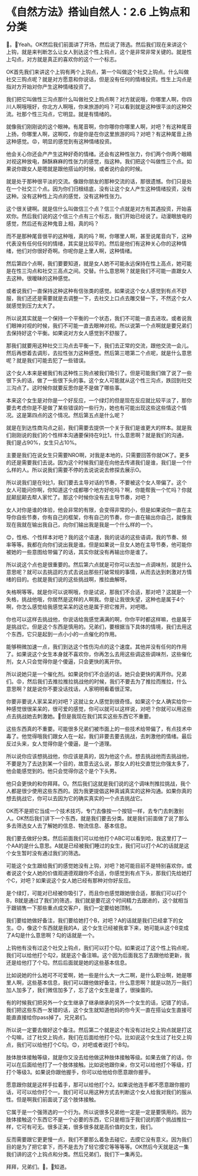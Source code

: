 # 《自然方法》搭讪自然人：2.6 上钩点和分类

🎼。🎼Yeah。OK然后我们前面讲了开场，然后说了筛选。然后我们现在来讲这个上钩，就是来判断怎么让女人到达这个性上钩点，这个是非常非常关键的。就是性上勾点，对方就是真正的喜欢你的这个一个标志。

OK首先我们来讲这个上钩有两个上钩点，第一个叫做这个社交上钩点。什么叫做社交三购点呢？就是对方愿意和你说话，但是没有任何的情绪投资。性生上沟点是指对方开始对你产生这种情绪投资了。

我们把它叫做性三沟点那什么叫做社交上购点啊？对方就说哦，你哪里人啊，你四川人啊哦哦好，你北方人啊哦，你来旅游的吗？可以看到就是这种很平淡的这种交流。社那个性三沟点，它明显。就是有情绪的。

就像我们刚刚说的这个眼神。有尾音啊，你你哪你你哪里人啊，对吧？有这种尾音上扬，你哪里人啊，这啊哎，你是你是在你这里旅游的吗？对吧？有这种尾音上扬这种感觉。😡，明显的感觉到有这种情绪投资。

他会关心你还会产产生这种好奇的情绪。还会有这种性张力，你们两个你两个眼睛对视这种放电，酥酥麻麻的性张力的感觉，指这种。我们把这个叫做性三个点。如果说你跟女人是嗯就是跟他搭讪的时候，或者说约会的时候。

就是处于那种很平淡的交流。像跟你朋友的那种交流的话，那很遗憾。你们只是处在一个社交三个点。因为你们归根结底，没有让这个女人产生这种情绪投资，没有这种。没有这种性上沟点的感觉，没有这种性张力。

这个很关键啊。就是信什么叫做信三个点？信三个点就是对方有其遇投资，开始喜欢你。然后我们说的这个信三个点有三个标志，我们开始已经说了。动漫眼放电的感觉，然后还有这种鬼音上相，真的吗？

而不是那种尾音很平的这种哦，真的吗？啊，你哪里人啊，甚至说尾音向下，这种代表没有任何任何的情绪，其实是比较平的。然后是他们有这种关心你的这种情绪，他们对你很好奇啊。你呢你是上里人啊，这种情绪。

然后第四个点啊，我们要要知道，就是女人她不可能永远保持在性上高点，她可能是在性三沟点和社交三高点之间。交替。什么意思啊？就是我们不可能一直跟女人去这种。很暧昧的这种感觉。

或者说我们一直保持这种这种有信张类的感觉。如果说这个女人感觉到有点不舒服，我们还还是需要就是去调整一下，去社交上口点去雕交替一下，不然这个女人就感觉到压力太大了。

所以说其实就是一个保持一个平衡的一个状态，我们不可能一直去进攻。或者说我们眼神对视的时候，我们不可能一直去眼神对视。所以说第一个点啊就是要兄弟们去保持好这个平衡。如果说对方女人感觉到不舒服了。

那我们就要用这种社交三沟点去平衡一下，我们去正常的交流，跟他交流一会儿。然后再想着去调形，去拉性张力这种感觉。然后第三嗯第二个点呢，就是什么意思呢？就是我们可能去犯了一些错误。

这个女人本来是被我们有这种性三狗点被我们吸引了。但是可能我们做了说了一些很下头的话，做了一些很下头的事。这个女人可能就从这个性三沟点，跌回到社交三沟点了。这时候你就要反思你是不是做了哪些事。

本来这个女生是对你是一个好反应，一个绿灯的但是现在反应就比较平淡了，那你要去考虑你是不是做了某些错误的一些行为，她也有可能出现这些这些情这个情况。这是第四点的这个情况。然后第五点是什么呢？

就是在到达性商沟点之前，我们需要去提供一个关于我们是谁更大的样本。就是我们刚刚说的我们的个性样本沟通要保持在9比1，什么意思啊？就是我们的沟通，我们是占90%，女生只占10%。

主要是我们在说女生只需要NRO啊，对我是本地的，只需要回答你就OK了。更多的还是需要我们去说。因为这个时候我们是在向他去传递我们是谁，我们是一个什么样的人。所以说我们需要不停的去说说说去修探去展示O。

所以说我们是在9比1，我们要去主导对话的节奏，不要被这个女人带偏了。这个女人可能问你啊，你知道这个成都哪个地方好吃吗？啊，你能帮我一个忙吗？你就屁颠屁颠去帮人家忙了。那这个时候你没有去主导节奏，对吧？

女人对你是谁的体验，他会非常的有限，会变得非常的小，但是如果说你一直在主导你自些节奏，你有自己的框架，你有自己的节奏，你一直在输出你自己，就像我现在我就在输出我自己，向你们输出我是我是一个什么样的一个。

😊，性格、个性样本对吧？我的这个语速，我的说话的这些语调，我的节奏、频率等等。我都在向你们说出我是谁。但是如果说一旦女人她在主导节奏，他可能你被她的一些意图给带偏了的话，其实你就没有再输出你是谁了。

所以说这个点也是很重要的。然后第六点就是可你可以去加一点调味剂，就是什么意思呢？就可以去挑逗的方式去说出那些打破常规的事情，从而去达到刺激对方情绪的目的。也就是我们说的这些挑战啊，推拉曲解呀。

失格啊等等。就是你可以说啊哦，你是试说，那我们不合适，那对吧？这就是一个失格，挑战他哦，你居然是这样的人啊我。你是让我很失望，这种也是属于4个啊，你怎么感觉给我感觉呆呆的这也是属于把它推开。对吧嗯。

你也可以这样去挑战他，你说话给我感觉满满的啊，你你平时都这样嘛，也是属于是挑战它。但是这个东西是慎用的。兄弟们，要根据当下具体的情境，我们去用这个东西，它只是起到一点小小的一点催化的作用。

能够稍微加速一点，我们到达这个性伤沟点的这个速度。其他并没有任何的作用了。如果说这个女生本身就不喜欢你，你再怎么去用这些调这些调味剂，这些催化剂，女人只会觉得你是个傻逼，只会更快的离开你。

所以说她只是一个催化剂。如果说你们不合适的话，她只会更快的离开你。兄弟们。😡，然后我们去推拉推拉挑战他的时候，我们不要去为了推拉而推拉，什么意思啊？就是说你不要没话找话，人家明明看着很正常。

你要非要说人家呆呆的对吧？这就让女人感觉到很奇怪。如果这个女人确实给你一种感觉很很呆呆的，很可爱的感觉，你可以就可以这样说，对吧？你就可以用这些点去挑战她去刺激她。🎼但是我现在我们其实这些东西它不重要。

这些东西真的不重要。可能很多兄弟们被市面上的一些技术给带偏了，有点技术中毒了。他觉得哦我们跟女人在一起，我们非要去要去挑战，去刺激他的情绪。最后反过头来，女人觉得你是个傻逼，是一个道理。

所以说你应该想挑战他，你应该是真的，因为他这个点。想去挑战他而去挑战他，不要是为了去达到某一个目的，故意去这么说，那女人的社交直觉比你强太多了，他会能感觉到的。他只会觉得你这个是个下头男。

他只会更快的和你拜拜。O。然后我们这就是我们说的这个调味剂推拉挑战，我个人都是很少使用这些东西的。因为我更提倡这种真诚真实的这种沟通。如果你真的想去挑战它，你可以去因为它的确实真实的一个点去挑战它。

OK而不是把它当成一个技术技巧，专门去像按一个按钮一样，去专门去刺激别人。OK然后我们讲下一个东西，就是我们要去分类。就是我们前面做了说了那么多去筛选女人去了解她的信息、物流信息、基本信息。

我们要去做好分类。然后前面我们可以给他打个ABC可以看到哈，我这里打了一个AA的是什么意思。A就是已经被我们睡过的女生，我们可以打个AC的话就是这个女生暂时没有通过我们的筛选。

可能这个女生跟给我们的感觉她没有上钩，对吧？她可能目前不是特别喜欢你，或者说这个女人她的价值观道德观跟你不合适，你感觉到有点下头，那我们先给她打个C，对吧？如果说这个女人她已经有那种对你好反应。

是个绿灯，可能对已经被你吸引了，而且你也感觉跟她很合适，那我们可以打个B，B就是通过了我们的筛选，我们就是要花这个时间精力去跟进的，这个就相当于跟销售一下那些重点成交客户，我们一定要给她顶制。

我们要给她做好备注，我们要给她打个B，对吧？A的话就是我们已经拿下的女生。😊，像这个东西就是我的A，这个女生已经被我拿下来，她可能从这个B变成了A勾是什么意思啊？勾的话就是一个。

上钩他有没有过这个社交上钩点，我们可以打个勾。如果说过了这个性上钩点呢，我们可以给他打个勾2，就是这个备注嘛。这个因为后面我忘了去跟他给更新，我还是给他打了个勾。然后后面就是她的这些基本信息。

比如说她的什么她可不可爱啊，她一些是什么大一大二啊，是什么职业啊，她是哪里人啊，这些基本信息，我们可以跟他做好备注，什么意思啊？就是以防万一我们加人加多了，我们微信加多了，忘了这个女生是谁了，很操蛋的。

有的时候我们把另外一个女生继承了继承继承的另外一个女生的话，记错了的话，我们把这些东西一发错的话，这个女生就知道他妈的你今天一直在搭讪女生直接可能直直接给你pass掉了。兄兄弟们。

所以说一定要去做好这个备注。然后第二个就是这个有没有过社交上钩点就是打这个勾嘛，过了社交上钩点，我们在后面给他打个勾。比如说这个女生过了社交上钩点，我们可以给他打个C勾。😊，对吧或者说打个B勾。

肢体肢体接触等级，就是你又没去给他做这种肢体接触等级。如果去做了的话，你可以在后面给他打了一个肢体接触。比如说他跟你亲，你又可以给他打个等级，打打个等级3。如果说你跟他握手，你可以给他给你愿意跟你握手。

愿意跟你就是这样手拉着手，那可以给他打个2。如果说他连手都不愿意跟你握的话，可可以给你打个一。我们可可以用这种方式去判断这个女人给我对我们的服从性。但是啊我们前面说了这个肢体接触。

它属于是一个强筛选的一个行为。所以说很多兄弟他一定是一定是要慎用的。因为肢体接触这个东西它不是一个必要的东西，它只是相当于我们说的那个挑战推拉一样，它可有可无。很多正美，很多很多就是高价值的女生，我们。

反而需要跟它更更慢一点，我们不要那么着急去碰它，去摸它没有意义。因为我们目的是为了把它拿下，而不是去为了轻它摸它等等等等。OK然后今天就是这一集我们讲的这个上钩点和分类。然后兄弟们，我们下一集再见。

拜拜，兄弟们。🎼。🎼知道。